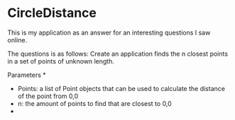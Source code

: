 # CircleDistance

This is my application as an answer for an interesting questions I saw online.<br/>

The questions is as follows: Create an application finds the n closest points in a set of points of unknown length.<br/>

Parameters
*
* Points: a list of Point objects that can be used to calculate the distance of the point from 0,0
* n: the amount of points to find that are closest to 0,0
*
